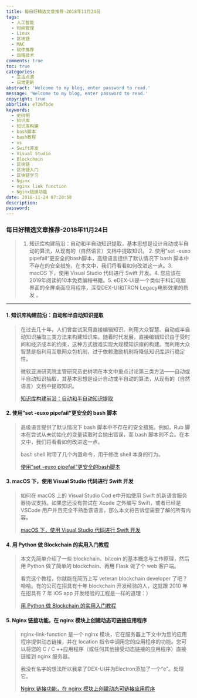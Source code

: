 ```yaml
---
title: 每日好精选文章推荐-2018年11月24日
tags:
  - 人工智能
  - 时间管理
  - Linux
  - 区块链
  - MAC
  - 软件推荐
  - 后端技术
comments: true
toc: true
categories:
  - 生活点滴
  - 日常更新
abstract: 'Welcome to my blog, enter password to read.'
message: 'Welcome to my blog, enter password to read.'
copyright: true
abbrlink: e726fbde
keywords:
  - 史树明
  - 知识库
  - 知识库构建
  - bash脚本
  - bash教程
  - vs
  - Swift开发
  - Visual Studio
  - Blockchain
  - 区块链
  - 区块链入门
  - 区块链学习
  - Nginx
  - nginx link function
  - Nginx链接功能
date: 2018-11-24 07:20:50
description:
password:
---
```

<script type="text/javascript" src="/js/src/bai.js"></script>

### 每日好精选文章推荐-2018年11月24日
>  1. 知识库构建前沿：自动和半自动知识提取，基本思想是设计自动或半自动的算法，从现有的（自然语言）文档中提取知识。 2. 使用”set -euxo pipefail“更安全的bash脚本，高级语言提供了默认情况下 bash 脚本中不存在的安全措施，在本文中，我们将看看如何改进这一点。3. macOS 下，使用 Visual Studio 代码进行 Swift 开发。4.  您应该在2019年阅读的10本免费编程书籍。5. eDEX-UI是一个类似于科幻电脑界面的全屏桌面应用程序，深受DEX-UI和TRON Legacy电影效果的启发 。

---
#### 1. 知识库构建前沿：自动和半自动知识提取
> 在过去几十年，人们曾尝试采用直接编辑知识、利用大众智慧、自动或半自动知识抽取三类方法来构建知识库。随着时代发展，直接编辑知识由于受时间和经济成本的约束，这种方式很难实现大规模知识库的构建。而利用大众智慧是指利用互联网众包机制，过于依赖激励机制将降低知识库运行稳定性。
> 
> 微软亚洲研究院主管研究员史树明在本文中重点讨论第三类方法——自动或半自动知识抽取，其基本思想是设计自动或半自动的算法，从现有的（自然语言）文档中提取知识。
> 
> [知识库构建前沿：自动和半自动知识提取](https://github.com/YoongiKim/AutoCrawler)

#### 2. 使用”set -euxo pipefail“更安全的 bash 脚本
> 高级语言提供了默认情况下 bash 脚本中不存在的安全措施。例如，Rub 脚本在尝试从未初始化的变量读取时会抛出错误，而 bash 脚本则不会。在本文中，我们将看看如何改进这一点。
> 
> bash shell 附带了几个内置命令，用于修改 shell 本身的行为。
>
> [使用”set -euxo pipefail“更安全的bash脚本](https://vaneyckt.io/posts/safer_bash_scripts_with_set_euxo_pipefail/)

#### 3. macOS 下，使用 Visual Studio 代码进行 Swift 开发
> 如何在 macOS 上的 Visual Studio Cod e中开始使用 Swift 的新语言服务器协议支持。如果您还没有尝试在 Xcode 之外编写 Swift，或者已经是 VSCode 用户并且完全不熟悉该语言，那么本文将告诉您需要了解的所有内容。
>
> [ macOS 下，使用 Visual Studio 代码进行 Swift 开发](https://nshipster.com/vscode/)

#### 4. 用 Python 做 Blockchain 的实用入门教程
> 本文先简单介绍了一些 blockchain、bitcoin 的基本概念与工作原理，然后用 Python 做了简单的 blockchain、再用 Flask 做了个 web 客户端。
> 
> 看完这个教程，你就能在简历上写 veteran blockchain developer 了吧？哈哈。有的公司在招具有十年 blockchain 开发经验的人，这就跟 2010 年在招具有 7 年 iOS app 开发经验的工程是一样的道理：）
> 
> [用 Python 做 Blockchain 的实用入门教程](http://adilmoujahid.com/posts/2018/03/intro-blockchain-bitcoin-python/)

#### 5. Nginx 链接功能，在 nginx 模块上创建动态可链接应用程序
> nginx-link-function 是一个 nginx 模块，它在服务器上下文中为您的应用程序提供动态链接，并在 location 指令中调用您的应用程序的功能。您可以将您的 C / C ++应用程序（或任何其他接受动态链接的应用程序）直接链接到 nginx 服务器。
> 
> 我没有名字的想法所以我拿了DEX-UI并为Electron添加了一个“e”。处理它。
>
> [Nginx 链接功能，在 nginx 模块上创建动态可链接应用程序](https://nginx-link-function.github.io/#microservice-with-nginx-link-function)
